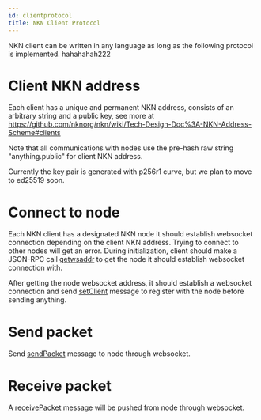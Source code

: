 ```yaml
---
id: clientprotocol
title: NKN Client Protocol
---
```


NKN client can be written in any language as long as the following protocol is implemented. hahahahah222

# Client NKN address

Each client has a unique and permanent NKN address, consists of an arbitrary string and a public key, see more at https://github.com/nknorg/nkn/wiki/Tech-Design-Doc%3A-NKN-Address-Scheme#clients

Note that all communications with nodes use the pre-hash raw string "anything.public" for client NKN address.

Currently the key pair is generated with p256r1 curve, but we plan to move to ed25519 soon.

# Connect to node

Each NKN client has a designated NKN node it should establish websocket connection depending on the client NKN address. Trying to connect to other nodes will get an error. During initialization, client should make a JSON-RPC call [getwsaddr](https://github.com/nknorg/nkn/wiki/JSON-RPC-API-Reference#getwsaddr) to get the node it should establish websocket connection with.

After getting the node websocket address, it should establish a websocket connection and send [setClient](https://github.com/nknorg/nkn/wiki/Websocket-API-Reference#setclient) message to register with the node before sending anything.

# Send packet

Send [sendPacket](https://github.com/nknorg/nkn/wiki/Websocket-API-Reference#sendpacket) message to node through websocket.

# Receive packet

A [receivePacket](https://github.com/nknorg/nkn/wiki/Websocket-API-Reference#sendpacket) message will be pushed from node through websocket.

